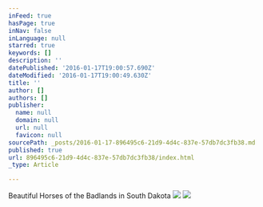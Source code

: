 ```yaml
---
inFeed: true
hasPage: true
inNav: false
inLanguage: null
starred: true
keywords: []
description: ''
datePublished: '2016-01-17T19:00:57.690Z'
dateModified: '2016-01-17T19:00:49.630Z'
title: ''
author: []
authors: []
publisher:
  name: null
  domain: null
  url: null
  favicon: null
sourcePath: _posts/2016-01-17-896495c6-21d9-4d4c-837e-57db7dc3fb38.md
published: true
url: 896495c6-21d9-4d4c-837e-57db7dc3fb38/index.html
_type: Article

---
```

Beautiful Horses of the Badlands in South Dakota
![](https://the-grid-user-content.s3-us-west-2.amazonaws.com/7507901d-68b7-464b-804e-364f44c760dd.jpg)
![](https://the-grid-user-content.s3-us-west-2.amazonaws.com/d13b4265-8323-4e7e-8891-fd3d77d75b44.jpg)